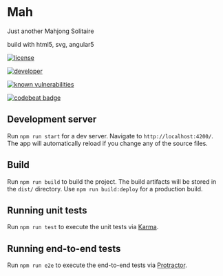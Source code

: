 # Mah

Just another Mahjong Solitaire

build with html5, svg, angular5 

[![license](https://img.shields.io/github/license/ffalt/mah.svg)](http://opensource.org/licenses/MIT)

[![developer](https://img.shields.io/badge/developer-awesome-brightgreen.svg)](https://github.com/ffalt/mah)

[![known vulnerabilities](https://snyk.io/test/github/ffalt/mah/badge.svg)](https://snyk.io/test/github/ffalt/mah)

[![codebeat badge](https://codebeat.co/badges/48c0b6bd-9bca-413a-a84b-7330deb4328e)](https://codebeat.co/projects/github-com-ffalt-mah-master)

## Development server

Run `npm run start` for a dev server. Navigate to `http://localhost:4200/`. The app will automatically reload if you change any of the source files.

## Build

Run `npm run build` to build the project. The build artifacts will be stored in the `dist/` directory. Use `npm run build:deploy` for a production build.

## Running unit tests

Run `npm run test` to execute the unit tests via [Karma](https://karma-runner.github.io).

## Running end-to-end tests

Run `npm run e2e` to execute the end-to-end tests via [Protractor](http://www.protractortest.org/).
